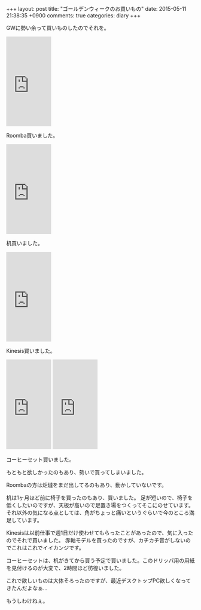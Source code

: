 +++
layout: post
title: "ゴールデンウィークのお買いもの"
date: 2015-05-11 21:38:35 +0900
comments: true
categories: diary
+++

GWに勢い余って買いものしたのでそれを。

<iframe src="http://rcm-fe.amazon-adsystem.com/e/cm?lt1=_blank&bc1=000000&IS2=1&bg1=FFFFFF&fc1=000000&lc1=0000FF&t=katsyoshi05-22&o=9&p=8&l=as4&m=amazon&f=ifr&ref=ss_til&asins=B00J5ZBVFY" style="width:120px;height:240px;" scrolling="no" marginwidth="0" marginheight="0" frameborder="0"></iframe>

Roomba買いました。

<iframe src="http://rcm-fe.amazon-adsystem.com/e/cm?lt1=_blank&bc1=000000&IS2=1&bg1=FFFFFF&fc1=000000&lc1=0000FF&t=katsyoshi05-22&o=9&p=8&l=as4&m=amazon&f=ifr&ref=ss_til&asins=B004N3RQ5W" style="width:120px;height:240px;" scrolling="no" marginwidth="0" marginheight="0" frameborder="0"></iframe>

机買いました。

<iframe src="http://rcm-fe.amazon-adsystem.com/e/cm?lt1=_blank&bc1=000000&IS2=1&bg1=FFFFFF&fc1=000000&lc1=0000FF&t=katsyoshi05-22&o=9&p=8&l=as4&m=amazon&f=ifr&ref=ss_til&asins=B00G21MID8" style="width:120px;height:240px;" scrolling="no" marginwidth="0" marginheight="0" frameborder="0"></iframe>

Kinesis買いました。

<iframe src="http://rcm-fe.amazon-adsystem.com/e/cm?lt1=_blank&bc1=000000&IS2=1&bg1=FFFFFF&fc1=000000&lc1=0000FF&t=katsyoshi05-22&o=9&p=8&l=as4&m=amazon&f=ifr&ref=ss_til&asins=B000EVPGTU" style="width:120px;height:240px;" scrolling="no" marginwidth="0" marginheight="0" frameborder="0"></iframe>
<iframe src="http://rcm-fe.amazon-adsystem.com/e/cm?lt1=_blank&bc1=000000&IS2=1&bg1=FFFFFF&fc1=000000&lc1=0000FF&t=katsyoshi05-22&o=9&p=8&l=as4&m=amazon&f=ifr&ref=ss_til&asins=B000P4D5F8" style="width:120px;height:240px;" scrolling="no" marginwidth="0" marginheight="0" frameborder="0"></iframe>

コーヒーセット買いました。

もともと欲しかったのもあり、勢いで買ってしまいました。

Roombaの方は炬燵をまだ出してるのもあり、動かしていないです。

机は1ヶ月ほど前に椅子を買ったのもあり、買いました。
足が短いので、椅子を低くしたいのですが、天板が高いので足置き場をつくってそこにのせています。
それ以外の気になる点としては、角がちょっと痛いというぐらいで今のところ満足しています。

Kinesisは以前仕事で週1日だけ使わせてもらったことがあったので、気に入ったのでそれで買いました。
赤軸モデルを買ったのですが、カチカチ音がしないのでこれはこれでイイカンジです。

コーヒーセットは、机がきてから買う予定で買いました。このドリッパ用の用紙を見付けるのが大変で、2時間ほど彷徨いました。

これで欲しいものは大体そろったのですが、最近デスクトップPC欲しくなってきたんだよなぁ…

もうしわけねぇ。


